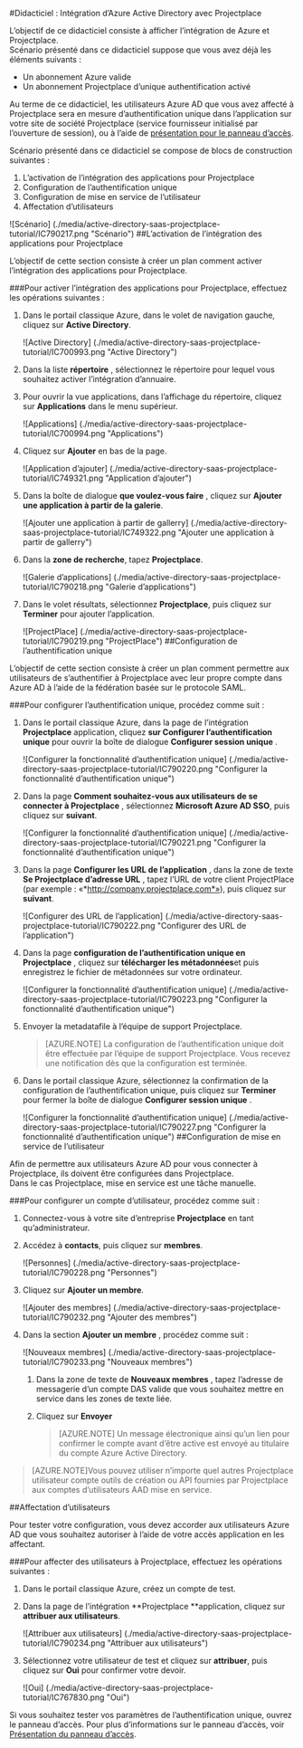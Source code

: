<properties 
    pageTitle="Didacticiel : Intégration d’Azure Active Directory avec Projectplace | Microsoft Azure" 
    description="Découvrez comment utiliser Projectplace avec Azure Active Directory pour activer l’authentification unique, la mise en service automatisé et bien plus encore !" 
    services="active-directory" 
    authors="jeevansd"  
    documentationCenter="na" 
    manager="femila"/>
<tags 
    ms.service="active-directory" 
    ms.devlang="na" 
    ms.topic="article" 
    ms.tgt_pltfrm="na" 
    ms.workload="identity" 
    ms.date="09/26/2016" 
    ms.author="jeedes" />

#<a name="tutorial-azure-active-directory-integration-with-projectplace"></a>Didacticiel : Intégration d’Azure Active Directory avec Projectplace
  
L’objectif de ce didacticiel consiste à afficher l’intégration de Azure et Projectplace.  
Scénario présenté dans ce didacticiel suppose que vous avez déjà les éléments suivants :

-   Un abonnement Azure valide
-   Un abonnement Projectplace d’unique authentification activé
  
Au terme de ce didacticiel, les utilisateurs Azure AD que vous avez affecté à Projectplace sera en mesure d’authentification unique dans l’application sur votre site de société Projectplace (service fournisseur initialisé par l’ouverture de session), ou à l’aide de [présentation pour le panneau d’accès](active-directory-saas-access-panel-introduction.md).
  
Scénario présenté dans ce didacticiel se compose de blocs de construction suivantes :

1.  L’activation de l’intégration des applications pour Projectplace
2.  Configuration de l’authentification unique
3.  Configuration de mise en service de l’utilisateur
4.  Affectation d’utilisateurs

![Scénario] (./media/active-directory-saas-projectplace-tutorial/IC790217.png "Scénario")
##<a name="enabling-the-application-integration-for-projectplace"></a>L’activation de l’intégration des applications pour Projectplace
  
L’objectif de cette section consiste à créer un plan comment activer l’intégration des applications pour Projectplace.

###<a name="to-enable-the-application-integration-for-projectplace-perform-the-following-steps"></a>Pour activer l’intégration des applications pour Projectplace, effectuez les opérations suivantes :

1.  Dans le portail classique Azure, dans le volet de navigation gauche, cliquez sur **Active Directory**.

    ![Active Directory] (./media/active-directory-saas-projectplace-tutorial/IC700993.png "Active Directory")

2.  Dans la liste **répertoire** , sélectionnez le répertoire pour lequel vous souhaitez activer l’intégration d’annuaire.

3.  Pour ouvrir la vue applications, dans l’affichage du répertoire, cliquez sur **Applications** dans le menu supérieur.

    ![Applications] (./media/active-directory-saas-projectplace-tutorial/IC700994.png "Applications")

4.  Cliquez sur **Ajouter** en bas de la page.

    ![Application d’ajouter] (./media/active-directory-saas-projectplace-tutorial/IC749321.png "Application d’ajouter")

5.  Dans la boîte de dialogue **que voulez-vous faire** , cliquez sur **Ajouter une application à partir de la galerie**.

    ![Ajouter une application à partir de gallerry] (./media/active-directory-saas-projectplace-tutorial/IC749322.png "Ajouter une application à partir de gallerry")

6.  Dans la **zone de recherche**, tapez **Projectplace**.

    ![Galerie d’applications] (./media/active-directory-saas-projectplace-tutorial/IC790218.png "Galerie d’applications")

7.  Dans le volet résultats, sélectionnez **Projectplace**, puis cliquez sur **Terminer** pour ajouter l’application.

    ![ProjectPlace] (./media/active-directory-saas-projectplace-tutorial/IC790219.png "ProjectPlace")
##<a name="configuring-single-sign-on"></a>Configuration de l’authentification unique
  
L’objectif de cette section consiste à créer un plan comment permettre aux utilisateurs de s’authentifier à Projectplace avec leur propre compte dans Azure AD à l’aide de la fédération basée sur le protocole SAML.

###<a name="to-configure-single-sign-on-perform-the-following-steps"></a>Pour configurer l’authentification unique, procédez comme suit :

1.  Dans le portail classique Azure, dans la page de l’intégration **Projectplace** application, cliquez **sur Configurer l’authentification unique** pour ouvrir la boîte de dialogue **Configurer session unique** .

    ![Configurer la fonctionnalité d’authentification unique] (./media/active-directory-saas-projectplace-tutorial/IC790220.png "Configurer la fonctionnalité d’authentification unique")

2.  Dans la page **Comment souhaitez-vous aux utilisateurs de se connecter à Projectplace** , sélectionnez **Microsoft Azure AD SSO**, puis cliquez sur **suivant**.

    ![Configurer la fonctionnalité d’authentification unique] (./media/active-directory-saas-projectplace-tutorial/IC790221.png "Configurer la fonctionnalité d’authentification unique")

3.  Dans la page **Configurer les URL de l’application** , dans la zone de texte **Se Projectplace d’adresse URL** , tapez l’URL de votre client ProjectPlace (par exemple : «*http://company.projectplace.com*»), puis cliquez sur **suivant**.

    ![Configurer des URL de l’application] (./media/active-directory-saas-projectplace-tutorial/IC790222.png "Configurer des URL de l’application")

4.  Dans la page **configuration de l’authentification unique en Projectplace** , cliquez sur **télécharger les métadonnées**et puis enregistrez le fichier de métadonnées sur votre ordinateur.

    ![Configurer la fonctionnalité d’authentification unique] (./media/active-directory-saas-projectplace-tutorial/IC790223.png "Configurer la fonctionnalité d’authentification unique")

5.  Envoyer la metadatafile à l’équipe de support Projectplace.

    >[AZURE.NOTE] La configuration de l’authentification unique doit être effectuée par l’équipe de support Projectplace. Vous recevez une notification dès que la configuration est terminée.

6.  Dans le portail classique Azure, sélectionnez la confirmation de la configuration de l’authentification unique, puis cliquez sur **Terminer** pour fermer la boîte de dialogue **Configurer session unique** .

    ![Configurer la fonctionnalité d’authentification unique] (./media/active-directory-saas-projectplace-tutorial/IC790227.png "Configurer la fonctionnalité d’authentification unique")
##<a name="configuring-user-provisioning"></a>Configuration de mise en service de l’utilisateur
  
Afin de permettre aux utilisateurs Azure AD pour vous connecter à Projectplace, ils doivent être configurées dans Projectplace.  
Dans le cas Projectplace, mise en service est une tâche manuelle.

###<a name="to-provision-a-user-accounts-perform-the-following-steps"></a>Pour configurer un compte d’utilisateur, procédez comme suit :

1.  Connectez-vous à votre site d’entreprise **Projectplace** en tant qu’administrateur.

2.  Accédez à **contacts**, puis cliquez sur **membres**.

    ![Personnes] (./media/active-directory-saas-projectplace-tutorial/IC790228.png "Personnes")

3.  Cliquez sur **Ajouter un membre**.

    ![Ajouter des membres] (./media/active-directory-saas-projectplace-tutorial/IC790232.png "Ajouter des membres")

4.  Dans la section **Ajouter un membre** , procédez comme suit :

    ![Nouveaux membres] (./media/active-directory-saas-projectplace-tutorial/IC790233.png "Nouveaux membres")

    1.  Dans la zone de texte de **Nouveaux membres** , tapez l’adresse de messagerie d’un compte DAS valide que vous souhaitez mettre en service dans les zones de texte liée.
    2.  Cliquez sur **Envoyer**

        >[AZURE.NOTE] Un message électronique ainsi qu’un lien pour confirmer le compte avant d’être active est envoyé au titulaire du compte Azure Active Directory.
    
>[AZURE.NOTE]Vous pouvez utiliser n’importe quel autres Projectplace utilisateur compte outils de création ou API fournies par Projectplace aux comptes d’utilisateurs AAD mise en service.

##<a name="assigning-users"></a>Affectation d’utilisateurs
  
Pour tester votre configuration, vous devez accorder aux utilisateurs Azure AD que vous souhaitez autoriser à l’aide de votre accès application en les affectant.

###<a name="to-assign-users-to-projectplace-perform-the-following-steps"></a>Pour affecter des utilisateurs à Projectplace, effectuez les opérations suivantes :

1.  Dans le portail classique Azure, créez un compte de test.

2.  Dans la page de l’intégration **Projectplace **application, cliquez sur **attribuer aux utilisateurs**.

    ![Attribuer aux utilisateurs] (./media/active-directory-saas-projectplace-tutorial/IC790234.png "Attribuer aux utilisateurs")

3.  Sélectionnez votre utilisateur de test et cliquez sur **attribuer**, puis cliquez sur **Oui** pour confirmer votre devoir.

    ![Oui] (./media/active-directory-saas-projectplace-tutorial/IC767830.png "Oui")
  
Si vous souhaitez tester vos paramètres de l’authentification unique, ouvrez le panneau d’accès. Pour plus d’informations sur le panneau d’accès, voir [Présentation du panneau d’accès](active-directory-saas-access-panel-introduction.md).